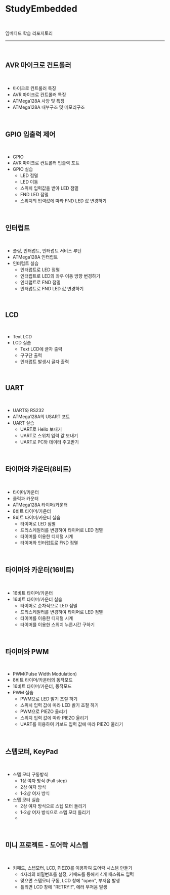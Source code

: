 # StudyEmbedded

<br/>

임베디드 학습 리포지토리

<hr/>

<br/>

## AVR 마이크로 컨트롤러

<br/>

  - 마이크로 컨트롤러 특징
  - AVR 마이크로 컨트롤러 특징
  - ATMega128A 사양 및 특징
  - ATMega128A 내부구조 및 메모리구조

<br/>

## GPIO 입출력 제어

<br/>

  - GPIO
  - AVR 마이크로 컨트롤러 입출력 포트
  - GPIO 실습
      -  LED 점멸
      -  LED 이동
      -  스위치 입력값을 받아 LED 점멸
      -  FND LED 점멸
      -  스위치의 입력값에 따라 FND LED 값 변경하기

<br/>

## 인터럽트

<br/>

  - 폴링, 인터럽트, 인터럽트 서비스 루틴
  - ATMega128A 인터럽트
  - 인터럽트 실습
      - 인터럽트로 LED 점멸
      - 인터럽트로 LED의 좌우 이동 방향 변경하기
      - 인터럽트로 FND 점멸
      - 인터럽트로 FND LED 값 변경하기

<br/>

## LCD

<br/>

  - Text LCD
  - LCD 실습
      - Text LCD에 글자 출력
      - 구구단 출력
      - 인터럽트 발생시 글자 출력

<br/>

## UART

<br/>

  - UART와 RS232
  - ATMega128A의 USART 포트
  - UART 실습
      - UART로 Hello 보내기
      - UART로 스위치 입력 값 보내기
      - UART로 PC와 데이터 주고받기

<br/>

## 타이머와 카운터(8비트)

<br/>

  - 타이머/카운터
  - 클럭과 카운터
  - ATMega128A 타이머/카운터
  - 8비트 타이머/카운터
  - 8비트 타이머/카운터 실습
      - 타이머로 LED 점멸 
      - 프리스케일러를 변경하여 타이머로 LED 점멸
      - 타이머를 이용한 디지털 시계
      - 타이머와 인터럽트로 FND 점멸

<br/>

## 타이머와 카운터(16비트)

<br/>

  - 16비트 타이머/카운터
  - 16비트 타이머/카운터 실습
      - 타이머로 순차적으로 LED 점멸 
      - 프리스케일러를 변경하여 타이머로 LED 점멸
      - 타이머를 이용한 디지털 시계
      - 타이머를 이용한 스위치 누른시간 구하기

<br/>

## 타이머와 PWM

<br/>

   - PWM(Pulse Width Modulation)
   - 8비트 타이머/카운터의 동작모드
   - 16비트 타이머/카운터, 동작모드
   - PWM 실습
      - PWM으로 LED 밝기 조절 하기 
      - 스위치 입력 값에 따라 LED 밝기 조절 하기
      - PWM으로 PIEZO 울리기
      - 스위치 입력 값에 따라 PIEZO 울리기
      - UART를 이용하여 키보드 입력 값에 따라 PIEZO 울리기

<br/>

## 스텝모터, KeyPad

<br/>

  - 스텝 모터 구동방식
      - 1상 여자 방식 (Full step)
      - 2상 여자 방식
      - 1-2상 여자 방식
  - 스텝 모터 실습
      -  2상 여자 방식으로 스텝 모터 돌리기
      -  1-2상 여자 방식으로 스텝 모터 돌리기
      -  
<br/>

## 미니 프로젝트 - 도어락 시스템

<br/>

  - 키패드, 스텝모터, LCD, PIEZO를 이용하여 도어락 시스템 만들기
      -   4자리의 비밀번호를 설정,  키패드를 통해서 4개 패스워드 입력
      -   맞으면 스탭모터 구동, LCD 창에 "open", 부저음 발생
      -   틀리면 LCD 창에 "RETRY!!", 에러 부저음 발생
